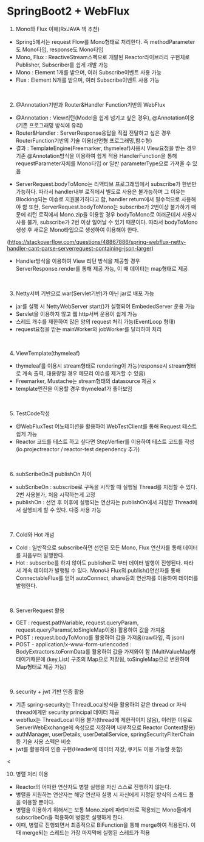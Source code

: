 # SpringBoot2 + WebFlux

1. Mono와 Flux 이해(RxJAVA 책 추천)
- Spring5에서는 request Flow를 Mono형태로 처리한다. 즉 methodParameter도 Mono타입, response도 Mono타입
- Mono, Flux : ReactiveStream스펙으로 개발된 Reactor라이브러리 구현체로 Publisher, Subscriber를 쉽게 개발 가능
- Mono : Element 1개를 받으며, 여러 Subscribe이벤트 사용 가능
- Flux : Element N개를 받으며, 여러 Subscribe이벤트 사용 가능

<br/>

2. @Annotation기반과 Router&Handler Function기반의 WebFlux
- @Annotation : View리턴(Model을 쉽게 넘기고 싶은 경우), @Annotation이용(기존 프로그래밍 방식에 유리)
- Router&Handler : ServerResponse응답을 직접 전달하고 싶은 경우 RouterFunction기반의 기술 이용(선언형 프로그래밍,함수형)
- 결과 : 
TemplateEngine(Freemarker, thymeleaf)사용시 View요청을 받는 경우 기존 @Annotation방식을 이용하여 쉽게 적용
HandlerFunction을 통해 requestParameter자체를 Mono타입 or 일반 parameterType으로 가져올 수 있음
* ServerRequest.bodyToMono는 리액티브 프로그래밍에서 subscribe가 한번만 가능하다. 따라서 handler내부 로직에서 별도로 사용은 불가능하며 그 이유는 Blocking되는 이슈로 지원불가하다고 함, handler return에서 필수적으로 사용해야 함
또한, ServerRequest.bodyToMono는 subscribe가 2번이상 불가하기 때문에 리턴 로직에서 Mono.zip을 이용할 경우 bodyToMono로 여러군데서 사용시 사용 불가, subscribe가 2번 이상 일어날 수 있기 때문이다. 따라서 bodyToMono 생성 후 새로운 Mono타입으로 생성하여 이용해야 한다.

(https://stackoverflow.com/questions/48867886/spring-webflux-netty-handler-cant-parse-serverrequest-containing-json-larger)
* Handler방식을 이용하여 View 리턴 방식을 제공할 경우 ServerResponse.render를 통해 제공 가능, 이 때 데이터는 map형태로 제공

<br/>

3. Netty서버 기반으로 war(Servlet기반)가 아닌 jar로 배포 가능
- jar를 실행 시 NettyWebServer start()가 실행되어 EmbededServer 운용 가능
- Servlet을 이용하지 않고 웹 http서버 운용이 쉽게 가능
- 스레드 개수를 제한하여 많은 양의 request 처리 가능(EventLoop 형태)
- request요청을 받는 mainWorker와 jobWorker를 달리하여 처리

<br/>

4. ViewTemplate(thymeleaf)
- thymeleaf를 이용시 stream형태로 rendering이 가능(response시 stream형태로 계속 출력, 대용량일 경우 메모리 이슈를 제거할 수 있음)
- Freemarker, Mustache는 stream형태의 datasource 제공 x
- template엔진을 이용할 경우 thymeleaf가 좋아보임

<br/>

5. TestCode작성
- @WebFluxTest 어노테이션을 활용하여 WebTestClient를 통해 Request 테스트 쉽게 가능
- Reactor 코드를 테스트 하고 싶다면 StepVerfier를 이용하여 테스트 코드를 작성(io.projectreactor / reactor-test dependency 추가)

<br/>

6. subScribeOn과 publishOn 차이
- subScribeOn : subscribe로 구독을 시작할 때 실행될 Thread를 지정할 수 있다. 2번 사용불가, 처음 시작하는게 고정
- publishOn : 선언 후 이후에 실행되는 연산자는 publishOn에서 지정한 Thread에서 실행되게 할 수 있다. 다중 사용 가능

<br/>

7. Cold와 Hot 개념
- Cold : 일반적으로 subscribe하면 선언된 모든 Mono, Flux 연산자를 통해 데이터를 처음부터 발행한다.
- Hot : subscribe를 하지 않아도 publisher로 부터 데이터 발행이 진행된다. 따라서 계속 데이터가 발행될 수 있다. Mono나 Flux의 publish()연산자를 통해 ConnectableFlux를 얻어 autoConnect, share등의 연산자를 이용하여 데이터를 발행한다.

<br/>

8. ServerRequest 활용
- GET : request.pathVariable, request.queryParam, request.queryParams(.toSingleMap이용) 활용하여 값을 가져옴
- POST : request.bodyToMono를 활용하여 값을 가져옴(raw타입, 즉 json)
- POST - application/x-www-form-urlencoded : BodyExtractors.toFormData를 활용하여 값을 가져와야 함
(MultiValueMap형태이기때문에 (key,List) 구조의 Map으로 저장됨, toSingleMap으로 변환하여 Map형태로 제공 가능)

<br/>

9. security + jwt 기반 인증 활용
- 기존 spring-security는 ThreadLocal방식을 활용하여 같은 thread or 자식 thread에게만 security principal 데이터 제공
- webflux는 ThreadLocal 이용 불가(thread에 제한적이지 않음), 이러한 이유로 ServerWebExchange에 속성으로 저장하며 내부적으로 Reactor Context활용)
- authManager, userDetails, userDetailService, springSecurityFilterChain등 기술 사용 스펙은 비슷
- jwt를 활용하여 인증 구현(Header에 데이터 저장, 쿠키도 이용 가능할 듯함)

<

10. 병렬 처리 이용
- Reactor의 어떠한 연산자도 병렬 실행을 자신 스스로 진행하지 않는다.
- 병렬을 지원하는 연산자는 해당 연산자 실행 시 자신에게 지정된 방식의 스레드 풀을 이용할 뿐이다.
- 병렬을 이용하기 위해서는 보통 Mono.zip에 파라미터로 적용되는 Mono들에게 subscribeOn을 적용하여 병렬로 실행하게 한다.
- 이때, 병렬로 진행되면서 최종적으로 BiFunction을 통해 merge하여 적용된다. 이때 merge되는 스레드는 가장 마지막에 실행된 스레드가 적용








